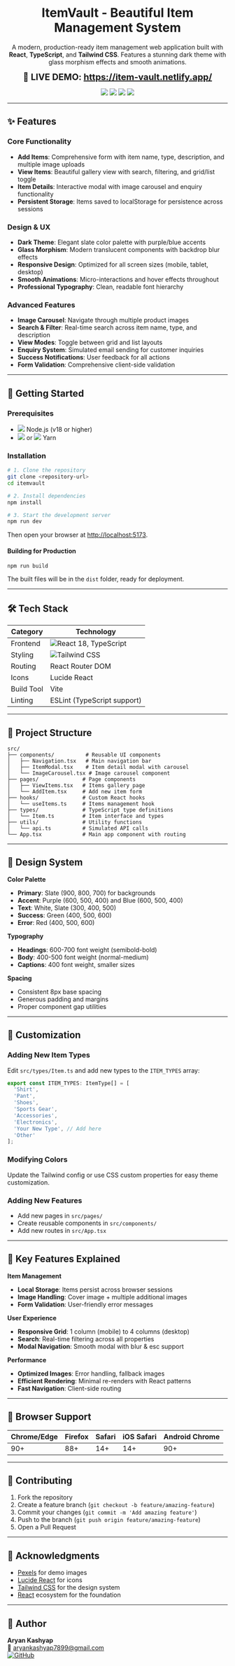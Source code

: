<h1 align="center">ItemVault - Beautiful Item Management System</h1>
<p align="center">A modern, production-ready item management web application built with <strong>React</strong>, <strong>TypeScript</strong>, and <strong>Tailwind CSS</strong>. Features a stunning dark theme with glass morphism effects and smooth animations.</p>

<p align="center">
  <strong style="font-size:1.25rem;">
    🚀 LIVE DEMO: <a href="https://item-vault.netlify.app/" target="_blank"><b>https://item-vault.netlify.app/</b></a>
  </strong>
</p>

<p align="center">
  <img src="https://img.shields.io/badge/React-18-blue?logo=react&logoColor=white" />
  <img src="https://img.shields.io/badge/TypeScript-4.x-blue?logo=typescript&logoColor=white" />
  <img src="https://img.shields.io/badge/TailwindCSS-3.x-38bdf8?logo=tailwindcss&logoColor=white" />
  <img src="https://img.shields.io/badge/Vite-4.x-646cff?logo=vite&logoColor=white" />
</p>

---

## ✨ Features

### Core Functionality

- <b>Add Items</b>: Comprehensive form with item name, type, description, and multiple image uploads
- <b>View Items</b>: Beautiful gallery view with search, filtering, and grid/list toggle
- <b>Item Details</b>: Interactive modal with image carousel and enquiry functionality
- <b>Persistent Storage</b>: Items saved to localStorage for persistence across sessions

### Design & UX

- <b>Dark Theme</b>: Elegant slate color palette with purple/blue accents
- <b>Glass Morphism</b>: Modern translucent components with backdrop blur effects
- <b>Responsive Design</b>: Optimized for all screen sizes (mobile, tablet, desktop)
- <b>Smooth Animations</b>: Micro-interactions and hover effects throughout
- <b>Professional Typography</b>: Clean, readable font hierarchy

### Advanced Features

- <b>Image Carousel</b>: Navigate through multiple product images
- <b>Search & Filter</b>: Real-time search across item name, type, and description
- <b>View Modes</b>: Toggle between grid and list layouts
- <b>Enquiry System</b>: Simulated email sending for customer inquiries
- <b>Success Notifications</b>: User feedback for all actions
- <b>Form Validation</b>: Comprehensive client-side validation

---

## 🚀 Getting Started

### Prerequisites

- <img src="https://img.shields.io/badge/Node.js-v18+-339933?logo=node.js&logoColor=white" /> Node.js (v18 or higher)
- <img src="https://img.shields.io/badge/npm-v9+-CB3837?logo=npm&logoColor=white" /> or <img src="https://img.shields.io/badge/yarn-1.x-2C8EBB?logo=yarn&logoColor=white" /> Yarn

### Installation

```bash
# 1. Clone the repository
git clone <repository-url>
cd itemvault

# 2. Install dependencies
npm install

# 3. Start the development server
npm run dev
```

Then open your browser at [http://localhost:5173](http://localhost:5173).

#### Building for Production

```bash
npm run build
```
The built files will be in the `dist` folder, ready for deployment.

---

## 🛠️ Tech Stack

| Category      | Technology                          |
|---------------|-------------------------------------|
| Frontend      | ![React](https://img.shields.io/badge/-React-61DAFB?logo=react&logoColor=white) 18, TypeScript |
| Styling       | ![Tailwind CSS](https://img.shields.io/badge/-Tailwind%20CSS-38bdf8?logo=tailwindcss&logoColor=white) |
| Routing       | React Router DOM                    |
| Icons         | Lucide React                        |
| Build Tool    | Vite                                |
| Linting       | ESLint (TypeScript support)         |

---

## 📁 Project Structure

```text
src/
├── components/          # Reusable UI components
│   ├── Navigation.tsx   # Main navigation bar
│   ├── ItemModal.tsx    # Item detail modal with carousel
│   └── ImageCarousel.tsx # Image carousel component
├── pages/              # Page components
│   ├── ViewItems.tsx   # Items gallery page
│   └── AddItem.tsx     # Add new item form
├── hooks/              # Custom React hooks
│   └── useItems.ts     # Items management hook
├── types/              # TypeScript type definitions
│   └── Item.ts         # Item interface and types
├── utils/              # Utility functions
│   └── api.ts          # Simulated API calls
└── App.tsx             # Main app component with routing
```

---

## 🎨 Design System

**Color Palette**  
- <b>Primary</b>: Slate (900, 800, 700) for backgrounds  
- <b>Accent</b>: Purple (600, 500, 400) and Blue (600, 500, 400)  
- <b>Text</b>: White, Slate (300, 400, 500)  
- <b>Success</b>: Green (400, 500, 600)  
- <b>Error</b>: Red (400, 500, 600)  

**Typography**  
- <b>Headings</b>: 600-700 font weight (semibold-bold)
- <b>Body</b>: 400-500 font weight (normal-medium)
- <b>Captions</b>: 400 font weight, smaller sizes

**Spacing**  
- Consistent 8px base spacing
- Generous padding and margins
- Proper component gap utilities

---

## 🔧 Customization

### Adding New Item Types

Edit `src/types/Item.ts` and add new types to the `ITEM_TYPES` array:

```typescript
export const ITEM_TYPES: ItemType[] = [
  'Shirt',
  'Pant', 
  'Shoes',
  'Sports Gear',
  'Accessories',
  'Electronics',
  'Your New Type', // Add here
  'Other'
];
```

### Modifying Colors

Update the Tailwind config or use CSS custom properties for easy theme customization.

### Adding New Features

- Add new pages in `src/pages/`
- Create reusable components in `src/components/`
- Add new routes in `src/App.tsx`

---

## 🌟 Key Features Explained

**Item Management**
- <b>Local Storage</b>: Items persist across browser sessions
- <b>Image Handling</b>: Cover image + multiple additional images
- <b>Form Validation</b>: User-friendly error messages

**User Experience**
- <b>Responsive Grid</b>: 1 column (mobile) to 4 columns (desktop)
- <b>Search</b>: Real-time filtering across all properties
- <b>Modal Navigation</b>: Smooth modal with blur & esc support

**Performance**
- <b>Optimized Images</b>: Error handling, fallback images
- <b>Efficient Rendering</b>: Minimal re-renders with React patterns
- <b>Fast Navigation</b>: Client-side routing

---

## 📱 Browser Support

| Chrome/Edge | Firefox | Safari | iOS Safari | Android Chrome |
|-------------|---------|--------|------------|---------------|
| 90+         | 88+     | 14+    | 14+        | 90+           |

---

## 🤝 Contributing

1. Fork the repository
2. Create a feature branch (`git checkout -b feature/amazing-feature`)
3. Commit your changes (`git commit -m 'Add amazing feature'`)
4. Push to the branch (`git push origin feature/amazing-feature`)
5. Open a Pull Request

---

## 🙏 Acknowledgments

- [Pexels](https://pexels.com) for demo images
- [Lucide React](https://lucide.dev) for icons
- [Tailwind CSS](https://tailwindcss.com) for the design system
- [React](https://react.dev) ecosystem for the foundation

---

## 👤 Author

**Aryan Kashyap**  
📧 aryankashyap7899@gmail.com  
[![GitHub](https://img.shields.io/badge/GitHub-@Void604-181717?logo=github)](https://github.com/Void604)
